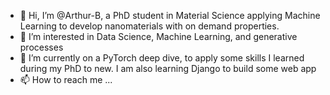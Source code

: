 - 👋 Hi, I’m @Arthur-B, a PhD student in Material Science applying Machine Learning to develop nanomaterials with on demand properties.
- 👀 I’m interested in Data Science, Machine Learning, and generative processes
- 🌱 I’m currently on a PyTorch deep dive, to apply some skills I learned during my PhD to new. I am also learning Django to build some web app
- 📫 How to reach me ...

<!---
- 💞️ I’m looking to collaborate on ...
Arthur-B/Arthur-B is a ✨ special ✨ repository because its `README.md` (this file) appears on your GitHub profile.
You can click the Preview link to take a look at your changes.
--->
